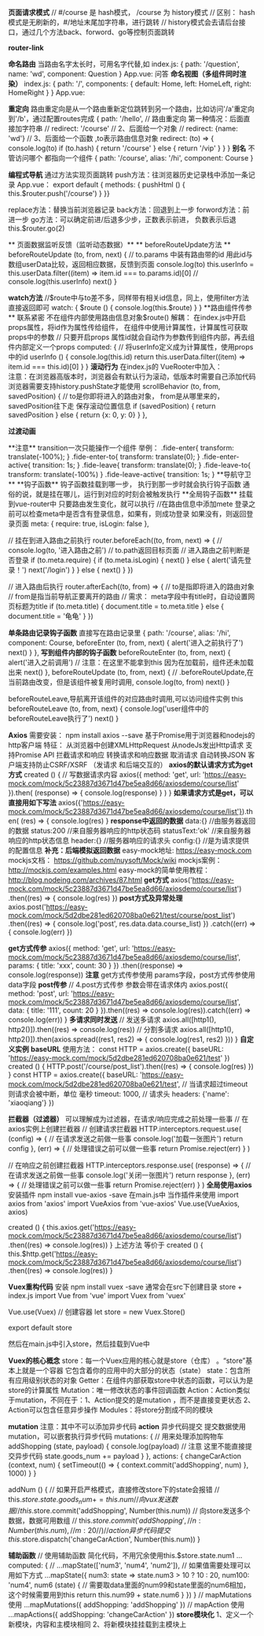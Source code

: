 **页面请求模式**
// #/course 是 hash模式，  /course 为 history模式
// 区别： hash模式是无刷新的，#/地址末尾加字符串，进行跳转
// history模式会去请后台接口，通过几个方法back、forword、go等控制页面跳转

**router-link**
<!--      1、router-link to后的地址会手动添加#,to属性可以绑定变量-->
<!--      2、默认渲染的是a标签。也可以自己设定-->
<!--      也可以绑定和事件样式-->
<!--      3、默认情况支持点击事件，设置样式在router-link上加active-class样式-->
<!--      4、绑定事件：event="事件名称"
          5、还可以加全局样式，在style中直接设置.activeClass{background-color:black
             注意：加全局样式时，需要在index.js中加入 linkActiveClass:'activeClass'优先级较低
          6、默认情况下是模糊匹配，加exact
!-->          
**命名路由**
当路由名字太长时，可用名字代替,如
index.js:
{
    path: '/question',
    name: 'wd',
    component: Question
  }
  App.vue:
  <router-link :to="{name: 'wd'}">问答</router-link>
**命名视图（多组件同时渲染）**
index.js:
{
    path: '/',
    components: {
      default: Home,
      left: HomeLeft,
      right: HomeRight
    }
  }
App.vue:
<div class="main">
  <router-view name="left"></router-view>
  <router-view name="right"></router-view>
</div>

**重定向**
路由重定向是从一个路由重新定位跳转到另一个路由，比如访问'/a'重定向到'/b'，通过配置routes完成
{
  path: '/hello',
  // 路由重定向 第一种情况：后面直接加字符串
  // redirect: '/course'
  //  2、后面给一个对象
  // redirect: {name: 'wd'}
  //  3、后面给一个函数 ,to表示路由信息对象
  redirect: (to) => {
    console.log(to)
    if (to.hash) {
      return '/course'
    } else {
      return '/vip'
    }
  }
}
**别名**
不管访问哪个 都指向一个组件
{
  path: '/course',
  alias: '/hi',
  component: Course
}

**编程式导航**
通过方法实现页面跳转
push方法：往浏览器历史记录栈中添加一条记录
App.vue：
export default {
methods: {
  pushHtml () {
    this.$router.push('/course')
  }
}}

replace方法：替换当前浏览器记录
back方法：回退到上一步
forword方法：前进一步
go方法：可以确定前进/后退多少步，正数表示前进， 负数表示后退
this.$router.go(2)

** 页面数据监听反馈（监听动态数据）**
** beforeRouteUpdate方法 **
beforeRouteUpdate (to, from, next) {
// to.params 中装有路由带的id 用此id与数组userData比较，返回相应数据，反馈到页面
 console.log(to)
 this.userInfo = this.userData.filter((item) => item.id === to.params.id)[0]
 // console.log(this.userInfo)
 next()
}

**watch方法**
//$route中与to差不多，同样带有相关id信息，同上，使用filter方法直接返回即可
watch: {
  $route () {
    console.log(this.$route)
  }
}
**路由组件传参**
联系紧密 不在组件内部使用路由信息对象$route()
解耦：
在index.js中开启props属性，将id作为属性传给组件，
在组件中使用计算属性，计算属性可获取props中的参数
// 只要开启props 属性id就会自动作为参数传到组件内部，再去组件内部定义一个props
computed: {
  // 将userInfo定义成为计算属性，使用props中的id
  userInfo () {
    console.log(this.id)
    return this.userData.filter((item) => item.id === this.id)[0]
  }
}
**滚动行为**
在index.js的 VueRooter中加入：  
注意：在浏览器高版本时，浏览器会有默认行为滚动，低版本时需要自己添加代码
浏览器需要支持history.pushState才能使用
scrollBehavior (to, from, savedPosition) {
  // to是你即将进入的路由对象， from是从哪里来的， savedPosition往下走 保存滚动位置信息
  if (savedPosition) {
    return savedPosition
  } else {
    return {x: 0, y: 0}
  }
},

**过渡动画**
<!--    transition 过渡效果 需要配置类来实现 name-enter ,name-enter-to等-->
<transition mode="out-in" name="fide">
  <router-view></router-view>
</transition>
 **注意**
 transition一次只能操作一个组件
举例：
.fide-enter{
  transform: translate(-100%);
}
.fide-enter-to{
  transform: translate(0);
}
.fide-enter-active{
  transition: 1s;
}
.fide-leave{
  transform: translate(0);
}
.fide-leave-to{
  transform: translate(-100%)
}
.fide-leave-active{
  transition: 1s;
}
**导航守卫**
**钩子函数**
钩子函数挂载到哪一步， 执行到那一步时就会执行钩子函数
通俗的说，就是挂在哪儿，运行到对应的时刻会被触发执行
**全局钩子函数**
挂载到vue-router中 只要路由发生变化，就可以执行
//在路由信息中添加mete 登录之前可以检查meta中是否含有登录信息，如果有，则成功登录
如果没有，则返回登录页面
    meta: {
      require: true,
      isLogin: false
    },
    
// 挂在到进入路由之前执行
router.beforeEach((to, from, next) => {
  // console.log(to, '进入路由之前')
  // to.path返回目标页面
  // 进入路由之前判断是否登录
  if (to.meta.require) {
    if (to.meta.isLogin) {
      next()
    } else {
      alert('请先登录！')
      next('/login')
    }
  } else {
    next()
  }
})

// 进入路由后执行
router.afterEach((to, from) => {
  // to是指即将进入的路由对象
  // from是指当前导航正要离开的路由
  // 需求： meta字段中有title时，自动设置网页标题为title
  if (to.meta.title) {
    document.title = to.meta.title
  } else {
    document.title = '龟龟'
  }
})  

**单条路由记录钩子函数**
直接写在路由记录里
{
  path: '/course',
  alias: '/hi',
  component: Course,
  beforeEnter (to, from, next) {
    alert('进入之前执行了')
    next()
  }
},
**写到组件内部的钩子函数**
  beforeRouteEnter (to, from, next) {
    alert('进入之前调用')
    // 注意：在这里不能拿到this 因为在加载前，组件还未加载出来
    next()
  },
  beforeRouteUpdate (to, from, next) {
    // .beforeRouteUpdate,在当前路由改变，但是该组件被复用时调用,
    console.log(to, from)
    next()
  }
  
  beforeRouteLeave,导航离开该组件的对应路由时调用,可以访问组件实例 this
    beforeRouteLeave (to, from, next) {
      console.log('user组件中的beforeRouteLeave执行了')
      next()
    }
    
**Axios**
需要安装：
npm install axios --save
基于Promise用于浏览器和nodejs的http客户端
特征：
从浏览器中创建XMLHttpRequest
从nodeJs发出Http请求
支持Promise API
拦截请求和响应
转换请求和响应数据
取消请求
自动转换JSON
客户端支持防止CSRF/XSRF
（发请求 和后端交互的）
**axios的默认请求方式为get方式**
created () {
// 写数据请求内容
axios({
  method: 'get',
  url: 'https://easy-mock.com/mock/5c23887d3671d47be5ea8d66/axiosdemo/course/list'
}).then(
  (response) => {
    console.log(response)
  }
)
}
**如果请求方式是get，可以直接用如下写法**
axios({'https://easy-mock.com/mock/5c23887d3671d47be5ea8d66/axiosdemo/course/list'}).then(
  (res) => {
    console.log(res)
  }
**response中返回的数据**
data:{} //由服务器返回的数据
status:200 //来自服务器响应的http状态码
statusText:'ok' //来自服务器响应的http状态信息
header:{} //服务器响应的请求头
config:{} //是为请求提供的配置信息
**补充：后端模拟返回数据**
easy-mock地址: https://easy-mock.com
mockjs文档： https://github.com/nuysoft/Mock/wiki
mockjs案例： http://mockjs.com/examples.html
easy-mock的简单使用教程： http://blog.nodeing.com/archives/87.html
**get方式**
axios('https://easy-mock.com/mock/5c23887d3671d47be5ea8d66/axiosdemo/course/list')
  .then((res) => { console.log(res) })
**post方式及异常处理**
axios.post('https://easy-mock.com/mock/5d2dbe281ed620708ba0e621/test/course/post_list')
  .then((res) => { console.log('post', res.data.data.course_list) })
  .catch((err) => { console.log(err) })

**get方式传参**
axios({
  method: 'get',
  url: 'https://easy-mock.com/mock/5c23887d3671d47be5ea8d66/axiosdemo/course/list',
  params: {
    title: 'xxx',
    count: 30
  }
})
  .then((response) => console.log(response))
**注意**
get方式传参使用 params字段，post方式传参使用data字段
**post传参**
//  4.post方式传参 参数会带在请求体内
  axios.post({
    method: 'post',
    url: 'https://easy-mock.com/mock/5c23887d3671d47be5ea8d66/axiosdemo/course/list',
    data: {
      title: '111',
      count: 20
    }
  }).then((res) => console.log(res)).catch((err) => console.log(err))
}
**多请求同时发送**
// 发送多请求
axios.all([http1(), http2()]).then((res) => console.log(res))
// 分割多请求
axios.all([http1(), http2()]).then(axios.spread((res1, res2) => {
  console.log(res1, res2)
}))
}
**自定义实例**
**baseURL**
使用方法：
const HTTP = axios.create({
  baseURL: 'https://easy-mock.com/mock/5d2dbe281ed620708ba0e621/test'
})
created () {
  HTTP.post('/course/post_list').then((res) => { console.log(res) })
}
const HTTP = axios.create({
  baseURL: 'https://easy-mock.com/mock/5d2dbe281ed620708ba0e621/test',
  // 当请求超过timeout 则请求会被中断，单位 毫秒
  timeout: 1000,
  // 请求头
  headers: {'name': 'xiaoqiang'}
})

**拦截器（过滤器）**
可以理解成为过滤器，在请求/响应完成之前处理一些事
// 在axios实例上创建拦截器
// 创建请求拦截器 
HTTP.interceptors.request.use(
  (config) => {
    // 在请求发送之前做一些事
    console.log('加载一张图片')
    return config
  }, (err) => {
    // 处理错误之前可以做一些事
    return Promise.reject(err)
  }
)

// 在响应之前创建拦截器
HTTP.interceptors.response.use(
  (response) => {
    // 在请求发送之前做一些事
    console.log('关闭一张图片')
    return response
  }, (err) => {
    // 处理错误之前可以做一些事
    return Promise.reject(err)
  }
)
**全局使用axios**
安装插件
npm install vue-axios -save
在main.js中 当作插件来使用
import axios from 'axios'
import VueAxios from 'vue-axios'
Vue.use(VueAxios, axios)

  created () {
    this.axios.get('https://easy-mock.com/mock/5c23887d3671d47be5ea8d66/axiosdemo/course/list')
      .then((res) => console.log(res))
  }
  上述方法 等价于
    created () {
      this.$http.get('https://easy-mock.com/mock/5c23887d3671d47be5ea8d66/axiosdemo/course/list')
        .then((res) => console.log(res))
    }

**Vuex重构代码**
安装
npm install vuex -save
通常会在src下创建目录 store + index.js
import Vue from 'vue'
import Vuex from 'vuex'

Vue.use(Vuex)
// 创建容器
let store = new Vuex.Store()

export default store

然后在main.js中引入store，然后挂载到Vue中

**Vuex的核心概念**
store：每一个Vuex应用的核心就是store（仓库） 。“store”基本上就是一个容器
它包含着你的应用中的大部分的状态（state）
state：包含所有应用级别状态的对象
Getter：在组件内部获取store中状态的函数，可以认为是store的计算属性
Mutation：唯一修改状态的事件回调函数
Action：Action类似于mutation，不同在于：1、Action提交的是mutation ，而不是直接变更状态
                                        2、Action可以包含任意异步操作
Modules：将store分割成不同的模块

**mutation**
注意：其中不可以添加异步代码
**action**
异步代码提交
提交数据使用mutation，可以嵌套执行异步代码
mutations: {
  // 用来处理添加购物车
  addShopping (state, payload) {
    console.log(payload)
    // 注意 这里不能直接提交异步代码
    state.goods_num += payload
  }
},
actions: {
  changeCarAction (context, num) {
    setTimeout(() => {
      context.commit('addShopping', num)
    }, 1000)
  }
}

addNum () {
  // 如果开启严格模式，直接修改store下的state会报错
  // this.$store.state.goods_num += this.num
  // 向vux发送数据
  // this.$store.commit('addShopping', Number(this.num))
  // 向store发送多个数据，数据可用数组
  // this.$store.commit('addShopping', {
  //   n: Number(this.num),
  //   m: 20
  // })
  // action异步代码提交
  this.$store.dispatch('changeCarAction', Number(this.num))
}

**辅助函数**
 // 使用辅助函数 简化代码，不用冗余使用this.$store.state.num1 ...
computed: {
  // ...mapState(['num3', 'num4', 'num2']),
  // 如果值需要处理可以用如下方式
  ...mapState({
    num3: state => state.num3 > 10 ? 10 : 20,
    num100: 'num4',
    num6 (state) {
      // 需要取data里面的num99和state里面的num6相加，这个时候需要用到this
      return this.num99 + state.num6
    }
  })
}
// mapMutations 使用
 ...mapMutations({
   addShopping: 'addShopping'
 })
// mapAction 使用
...mapActions({
  addShopping: 'changeCarAction'
})
**store模块化**
1、定义一个新模块，内容和主模块相同
2、将新模块挂挂载到主模块上
